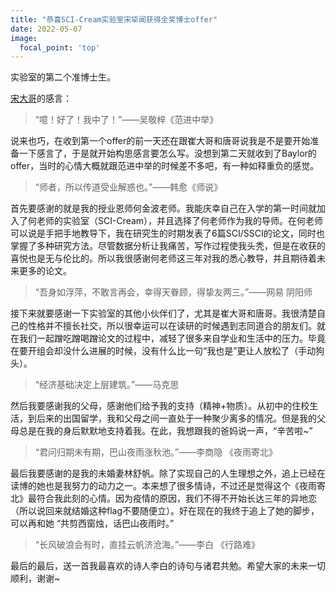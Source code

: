 ```yaml
---
title: "恭喜SCI-Cream实验室宋牮闻获得全奖博士offer"
date: 2022-05-07
image:
  focal_point: 'top'
---
```


实验室的第二个准博士生。

<!--more-->

[宋大哥](https://sci-cream.netlify.app/author/song-jianwen/)的感言：

>“噫！好了！我中了！”——吴敬梓《范进中举》

说来也巧，在收到第一个offer的前一天还在跟崔大哥和唐哥说我是不是要开始准备一下感言了，于是就开始构思感言要怎么写。没想到第二天就收到了Baylor的offer，当时的心情大概就跟范进中举的时候差不多吧，有一种如释重负的感觉。

>“师者，所以传道受业解惑也。”——韩愈《师说》

首先要感谢的就是我的授业恩师何金波老师。我能庆幸自己在入学的第一时间就加入了何老师的实验室（SCI-Cream），并且选择了何老师作为我的导师。在何老师可以说是手把手地教导下，我在研究生的时期发表了6篇SCI/SSCI的论文，同时也掌握了多种研究方法。尽管数据分析让我痛苦，写作过程使我头秃，但是在收获的喜悦也是无与伦比的。所以我很感谢何老师这三年对我的悉心教导，并且期待着未来更多的论文。

>“吾身如浮萍，不敢言再会，幸得天眷顾，得挚友两三。”——网易 阴阳师

接下来就要感谢一下实验室的其他小伙伴们了，尤其是崔大哥和唐哥。我很清楚自己的性格并不擅长社交，所以很幸运可以在读研的时候遇到志同道合的朋友们。就在我们一起蹭吃蹭喝蹭论文的过程中，减轻了很多来自学业和生活中的压力。毕竟在要开组会却没什么进展的时候，没有什么比一句“我也是”更让人放松了（手动狗头）。

>“经济基础决定上层建筑。”——马克思

然后我要感谢我的父母，感谢他们给予我的支持（精神+物质）。从初中的住校生活，到后来的出国留学，我和父母之间一直处于一种聚少离多的情况。但是我的父母总是在我的身后默默地支持着我。在此，我想跟我的爸妈说一声，“辛苦啦~”

>“君问归期未有期，巴山夜雨涨秋池。”——李商隐 《夜雨寄北》 

最后我要感谢的是我的未婚妻林舒帆。除了实现自己的人生理想之外，追上已经在读博的她也是我努力的动力之一。本来想了很多情诗，不过还是觉得这个《夜雨寄北》最符合我此刻的心情。因为疫情的原因，我们不得不开始长达三年的异地恋（所以说回来就结婚这种flag不要随便立）。好在现在的我终于追上了她的脚步，可以再和她 “共剪西窗烛，话巴山夜雨时。”

>“长风破浪会有时，直挂云帆济沧海。”——李白 《行路难》

最后的最后，送一首我最喜欢的诗人李白的诗句与诸君共勉。希望大家的未来一切顺利，谢谢~
